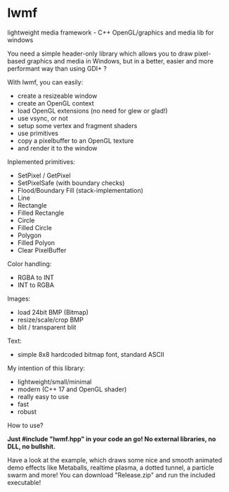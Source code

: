 # lwmf
lightweight media framework - C++ OpenGL/graphics and media lib for windows

You need a simple header-only library which allows you to draw pixel-based graphics and media in Windows, but in a better, easier and more performant way than using GDI+ ?

With lwmf, you can easily:

  - create a resizeable window 
  - create an OpenGL context
  - load OpenGL extensions (no need for glew or glad!)
  - use vsync, or not
  - setup some vertex and fragment shaders
  - use primitives
  - copy a pixelbuffer to an OpenGL texture
  - and render it to the window

Inplemented primitives:

  - SetPixel / GetPixel
  - SetPixelSafe (with boundary checks)
  - Flood/Boundary Fill (stack-implementation)
  - Line
  - Rectangle
  - Filled Rectangle
  - Circle 
  - Filled Circle
  - Polygon
  - Filled Polyon
  - Clear PixelBuffer
  
Color handling:

  - RGBA to INT
  - INT to RGBA
  
Images:

  - load 24bit BMP (Bitmap)
  - resize/scale/crop BMP
  - blit / transparent blit
  
Text:

  - simple 8x8 hardcoded bitmap font, standard ASCII

My intention of this library:

  - lightweight/small/minimal
  - modern (C++ 17 and OpenGL shader)
  - really easy to use
  - fast
  - robust
  

How to use?

**Just #include "lwmf.hpp" in your code an go! No external libraries, no DLL, no bullshit.**

Have a look at the example, which draws some nice and smooth animated demo effects like Metaballs, realtime plasma, a dotted tunnel, a particle swarm and more! 
You can download "Release.zip" and run the included executable!
